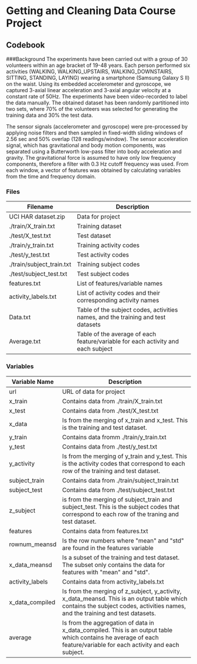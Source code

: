 # Getting and Cleaning Data Course Project
## Codebook
###Background
The experiments have been carried out with a group of 30 volunteers within an age bracket of 19-48 years. Each person performed six activities (WALKING, WALKING_UPSTAIRS, WALKING_DOWNSTAIRS, SITTING, STANDING, LAYING) wearing a smartphone (Samsung Galaxy S II) on the waist. Using its embedded accelerometer and gyroscope, we captured 3-axial linear acceleration and 3-axial angular velocity at a constant rate of 50Hz. The experiments have been video-recorded to label the data manually. The obtained dataset has been randomly partitioned into two sets, where 70% of the volunteers was selected for generating the training data and 30% the test data. 

The sensor signals (accelerometer and gyroscope) were pre-processed by applying noise filters and then sampled in fixed-width sliding windows of 2.56 sec and 50% overlap (128 readings/window). The sensor acceleration signal, which has gravitational and body motion components, was separated using a Butterworth low-pass filter into body acceleration and gravity. The gravitational force is assumed to have only low frequency components, therefore a filter with 0.3 Hz cutoff frequency was used. From each window, a vector of features was obtained by calculating variables from the time and frequency domain. 

### Files
Filename | Description
------------ | -------------
UCI HAR dataset.zip | Data for project
./train/X_train.txt | Training dataset
./test/X_test.txt | Test dataset
./train/y_train.txt | Training activity codes
./test/y_test.txt | Test activity codes
./train/subject_train.txt | Training subject codes
./test/subject_test.txt | Test subject codes
features.txt | List of features/variable names
activity_labels.txt | List of activity codes and their corresponding activity names
Data.txt | Table of the subject codes, activities names, and the training and test datasets
Average.txt | Table of the average of each feature/variable for each activity and each subject

### Variables
Variable Name | Description
------------ | -------------
url | URL of data for project
x_train | Contains data from ./train/X_train.txt
x_test | Contains data from ./test/X_test.txt
x_data | Is from the merging of x_train and x_test. This is the training and test dataset.
y_train | Contains data fromm ./train/y_train.txt
y_test | Contains data from ./test/y_test.txt
y_activity | Is from the merging of y_train and y_test. This is the activity codes that correspond to each row of the training and test dataset.
subject_train | Contains data from ./train/subject_train.txt
subject_test | Contains data from ./test/subject_test.txt
z_subject | is from the merging of subject_train and subject_test. This is the subject codes that correspond to each row of the traning and test dataset.
features | Contains data from features.txt
rownum_meansd | Is the row numbers where "mean" and "std" are found in the features variable
x_data_meansd | Is a subset of the training and test dataset. The subset only contains the data for features with "mean" and "std".
activity_labels | Contains data from activity_labels.txt
x_data_compiled | Is from the merging of z_subject, y_activity, x_data_meansd. This is an output table which contains the subject codes, activities names, and the training and test datasets.
average | Is from the aggregation of data in x_data_compiled. This is an output table which contains he average of each feature/variable for each activity and each subject. 
